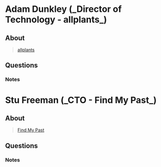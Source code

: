 # Adam Dunkley (\_Director of Technology - **allplants\_**)

## About

> [allplants](https://allplants.com/)

## Questions

### Notes

# Stu Freeman (\_CTO - **Find My Past\_**)

## About

> [Find My Past](https://www.findmypast.co.uk/)

## Questions

### Notes
